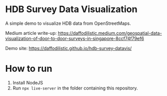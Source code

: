 # HDB Survey Data Visualization
A simple demo to visualize HDB data from OpenStreetMaps.

Medium article write-up: https://daffodilistic.medium.com/geospatial-data-visualization-of-door-to-door-surveys-in-singapore-8ccf74f79ef6

Demo site: https://daffodilistic.github.io/hdb-survey-datavis/

# How to run
1. Install NodeJS
2. Run `npx live-server` in the folder containing this repository.
